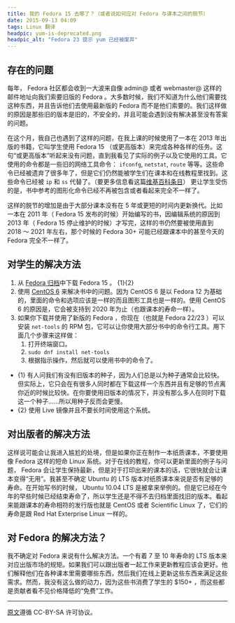 ```yaml
---
title: 我的 Fedora 15 去哪了？（或者说如何应对 Fedora 与课本之间的脱节）
date: 2015-09-13 04:09
tags: Linux 翻译
headpic: yum-is-deprecated.png
headpic_alt: "Fedora 23 提示 yum 已经被废弃"
---
```


## 存在的问题

每年， Fedora 社区都会收到一大波来自像 admin@ 或者 webmaster@ 这样的邮件地址向我们索要旧版的 Fedora 。大多数时候，我们不知道为什么他们需要找这种东西，并且告诉他们去使用最新版的 Fedora 而不是他们索要的。我们这样做的原因是那些旧的版本是旧的，不安全的，并且可能会遇到没有解决甚至没有答案的问题。

<!--more-->

在这个月，我自己也遇到了这样的问题，在我上课的时候使用了一本在 2013 年出版的书籍，它叫学生使用 Fedora 15 （或更高版本）来完成各种各样的任务。这句“或更高版本”听起来没有问题，直到我看见了实际的例子以及它使用的工具。它使用的命令都是一些旧的网络工具命令： `ifconfg`, `netstat`, `route` 等等。这些命令已经被遗弃了很多年了，但是它们仍然能被学生们在课本和在线教程里找到。这些命令已经被 `ip` 和 `ss` 代替了。（要更多信息看这篇[维基百科条目](https://en.wikipedia.org/wiki/Iproute2)） 更让学生受伤的是，书中参考的图形化命令已经不再被包含或者看起来完全不一样了。

这样的脱节的增加是由于大部分课本没有在 5 年或更短的时间内更新换代。比如一本在 2011 年（ Fedora 15 发布的时候）开始编写的书，因编辑系统的原因到 2013 年（ Fedora 15 停止维护的时候）才写完，这样的书仍然要被使用直到 2018 ～ 2021 年左右，那个时候的 Fedora 30+ 可能已经跟课本中的甚至今天的 Fedora 完全不一样了。

## 对学生的解决方法

1.	从 [Fedora 归档](http://archive.fedoraproject.org/pub/archive/fedora/linux/releases/15/Live/)中下载 Fedora 15 。 {1}{2}
2.	使用 [CentOS 6](http://mirror.centos.org/centos/6/isos/i386/) 来解决书中的问题。因为 CentOS 6 是以 Fedora 12 为基础的，里面的命令和选项应该是一样的而且图形工具也是一样的。使用 CentOS 6 的原因是，它会被支持到 2020 年为止（也跟课本的寿命一样）。
3.	如果你下载并使用了新版的 Fedora ，你现在（也就是 Fedora 22/23 ）可以安装 `net-tools` 的 RPM 包，它可以让你使用大部分书中的命令行工具。用下面几个步骤来这样做：
	1.	打开终端窗口。
	2.	`sudo dnf install net-tools`
	3.	根据指示操作，然后就可以使用书中的命令了。

-	{1} 有人问我们有没有旧版本的种子，因为人们总是以为种子通常会比较快。但实际上，它只会在有很多人同时都在下载这样一个东西并且有足够的节点离你近的时候比较快。在你要使用旧版本的情况下，并没有那么多人在同时下载这一个种子……所以用种子反而会更慢。
-	{2} 使用 Live 镜像并且不要长时间使用这个系统。

## 对出版者的解决方法

这样说可能会让我进入尴尬的处境，但是如果你正在制作一本纸质课本，不要使用像 Fedora 这样的短命 Linux 系统。对于在线的教程，你可以更新里面的例子与问题， Fedora 会让学生保持最新，但是对于打印出来的课本的话，它很快就会让课本变得“无用”。我甚至不确定 Ubuntu 的 LTS 版本对纸质课本来说是否有足够的寿命。在开始写书的时候， Ubuntu 10.04 LTS 是被拿来举例的。但是它已经在今年的早些时候已经结束寿命了，所以学生还是不得不去归档里面找旧的版本。看起来能跟课本的寿命相符的发行版也就是 CentOS 或者 Scientific Linux 了，它们的寿命是跟 Red Hat Exterprise Linux 一样的。

## 对 Fedora 的解决方法？

我不确定对 Fedora 来说有什么解决方法。一个有着 7 至 10 年寿命的 LTS 版本来对应出版市场的规矩。如果我们可以跟出版者一起工作来更新教程应该会更好。他们解释他们在各种课本里需要哪些东西，然后我们在线上更新这些东西来满足这些需求。然而，我没有这么做的动力，因为这些书消费了学生的 $150+ ，而这些都是贡献者看不见价格降低的“免费”工作。

----------------------

[原文](http://smoogespace.blogspot.com.au/2015/09/where-is-my-fedora-15-or-how-to-deal.html)遵循 CC-BY-SA 许可协议。
